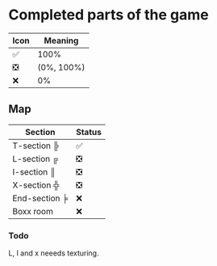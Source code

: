 # Completed parts of the game


| Icon | Meaning |
|------|---------|
| :white_check_mark: | 100% |
| :negative_squared_cross_mark: | (0%, 100%) |
| :x: | 0% |


## Map

| Section       | Status                        |
|---------------|-------------------------------|
| T-section ╠   | :white_check_mark:            |
| L-section ╔   | :negative_squared_cross_mark: |
| I-section ║   | :negative_squared_cross_mark: |
| X-section ╬   | :negative_squared_cross_mark: |
| End-section ╞ | :x: |
| Boxx room     | :x: |

### Todo
L, I and x neeeds texturing.
